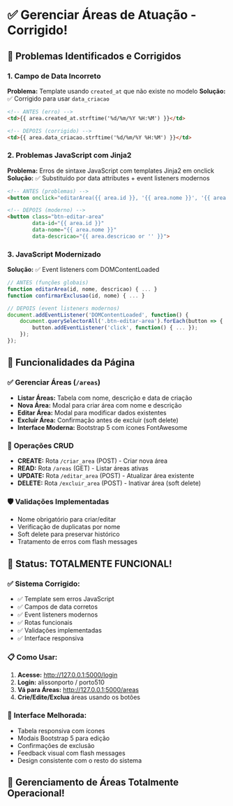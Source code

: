 # ✅ Gerenciar Áreas de Atuação - Corrigido!

## 🔧 Problemas Identificados e Corrigidos

### 1. **Campo de Data Incorreto**
**Problema:** Template usando `created_at` que não existe no modelo
**Solução:** ✅ Corrigido para usar `data_criacao`
```html
<!-- ANTES (erro) -->
<td>{{ area.created_at.strftime('%d/%m/%Y %H:%M') }}</td>

<!-- DEPOIS (corrigido) -->  
<td>{{ area.data_criacao.strftime('%d/%m/%Y %H:%M') }}</td>
```

### 2. **Problemas JavaScript com Jinja2**
**Problema:** Erros de sintaxe JavaScript com templates Jinja2 em onclick
**Solução:** ✅ Substituído por data attributes + event listeners modernos
```html
<!-- ANTES (problemas) -->
<button onclick="editarArea({{ area.id }}, '{{ area.nome }}', '{{ area.descricao or '' }}')">

<!-- DEPOIS (moderno) -->
<button class="btn-editar-area" 
        data-id="{{ area.id }}"
        data-nome="{{ area.nome }}"
        data-descricao="{{ area.descricao or '' }}">
```

### 3. **JavaScript Modernizado**
**Solução:** ✅ Event listeners com DOMContentLoaded
```javascript
// ANTES (funções globais)
function editarArea(id, nome, descricao) { ... }
function confirmarExclusao(id, nome) { ... }

// DEPOIS (event listeners modernos)
document.addEventListener('DOMContentLoaded', function() {
    document.querySelectorAll('.btn-editar-area').forEach(button => {
        button.addEventListener('click', function() { ... });
    });
});
```

## 🎯 Funcionalidades da Página

### ✅ **Gerenciar Áreas (`/areas`)**
- **Listar Áreas:** Tabela com nome, descrição e data de criação
- **Nova Área:** Modal para criar área com nome e descrição
- **Editar Área:** Modal para modificar dados existentes
- **Excluir Área:** Confirmação antes de excluir (soft delete)
- **Interface Moderna:** Bootstrap 5 com ícones FontAwesome

### 🔧 **Operações CRUD**
- **CREATE:** Rota `/criar_area` (POST) - Criar nova área
- **READ:** Rota `/areas` (GET) - Listar áreas ativas
- **UPDATE:** Rota `/editar_area` (POST) - Atualizar área existente
- **DELETE:** Rota `/excluir_area` (POST) - Inativar área (soft delete)

### 🛡️ **Validações Implementadas**
- Nome obrigatório para criar/editar
- Verificação de duplicatas por nome
- Soft delete para preservar histórico
- Tratamento de erros com flash messages

## 🚀 Status: TOTALMENTE FUNCIONAL!

### ✅ **Sistema Corrigido:**
- ✅ Template sem erros JavaScript
- ✅ Campos de data corretos
- ✅ Event listeners modernos
- ✅ Rotas funcionais
- ✅ Validações implementadas
- ✅ Interface responsiva

### 📋 **Como Usar:**
1. **Acesse:** http://127.0.0.1:5000/login
2. **Login:** alissonporto / porto510
3. **Vá para Áreas:** http://127.0.0.1:5000/areas
4. **Crie/Edite/Exclua** áreas usando os botões

### 🎨 **Interface Melhorada:**
- Tabela responsiva com ícones
- Modais Bootstrap 5 para edição
- Confirmações de exclusão
- Feedback visual com flash messages
- Design consistente com o resto do sistema

## 🎉 Gerenciamento de Áreas Totalmente Operacional!
